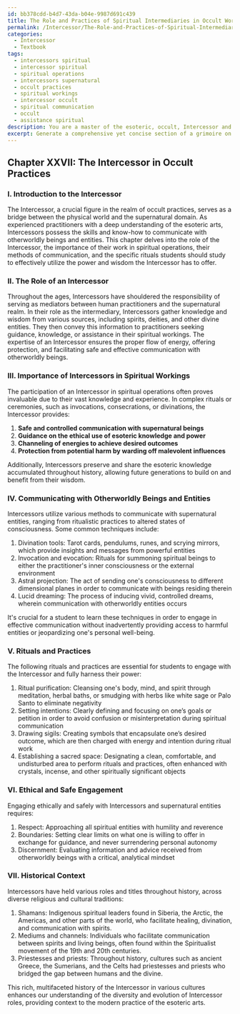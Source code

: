```yaml
---
id: bb378cdd-b4d7-43da-b04e-9987d691c439
title: The Role and Practices of Spiritual Intermediaries in Occult Workings
permalink: /Intercessor/The-Role-and-Practices-of-Spiritual-Intermediaries-in-Occult-Workings/
categories:
  - Intercessor
  - Textbook
tags:
  - intercessors spiritual
  - intercessor spiritual
  - spiritual operations
  - intercessors supernatural
  - occult practices
  - spiritual workings
  - intercessor occult
  - spiritual communication
  - occult
  - assistance spiritual
description: You are a master of the esoteric, occult, Intercessor and education, you have written many textbooks on the subject in ways that provide students with rich and deep understanding of the subject. You are being asked to write textbook-like sections on a topic and you do it with full context, explainability, and reliability in accuracy to the true facts of the topic at hand, in a textbook style that a student would easily be able to learn from, in a rich, engaging, and contextual way. Always include relevant context (such as formulas and history), related concepts, and in a way that someone can gain deep insights from.
excerpt: Generate a comprehensive yet concise section of a grimoire on the topic of the Intercessor in occult practices. Discuss the role of an Intercessor, their importance in spiritual workings, how they communicate with otherworldly beings and entities, and any specific rituals or practices a student should learn to effectively harness the power and wisdom of an Intercessor. Provide guidelines for ethical and safe engagement with this practice and include some historical background to enrich understanding.
---
```

## Chapter XXVII: The Intercessor in Occult Practices

### I. Introduction to the Intercessor

The Intercessor, a crucial figure in the realm of occult practices, serves as a bridge between the physical world and the supernatural domain. As experienced practitioners with a deep understanding of the esoteric arts, Intercessors possess the skills and know-how to communicate with otherworldly beings and entities. This chapter delves into the role of the Intercessor, the importance of their work in spiritual operations, their methods of communication, and the specific rituals students should study to effectively utilize the power and wisdom the Intercessor has to offer.

### II. The Role of an Intercessor

Throughout the ages, Intercessors have shouldered the responsibility of serving as mediators between human practitioners and the supernatural realm. In their role as the intermediary, Intercessors gather knowledge and wisdom from various sources, including spirits, deities, and other divine entities. They then convey this information to practitioners seeking guidance, knowledge, or assistance in their spiritual workings. The expertise of an Intercessor ensures the proper flow of energy, offering protection, and facilitating safe and effective communication with otherworldly beings.

### III. Importance of Intercessors in Spiritual Workings

The participation of an Intercessor in spiritual operations often proves invaluable due to their vast knowledge and experience. In complex rituals or ceremonies, such as invocations, consecrations, or divinations, the Intercessor provides:

1. **Safe and controlled communication with supernatural beings**
2. **Guidance on the ethical use of esoteric knowledge and power**
3. **Channeling of energies to achieve desired outcomes**
4. **Protection from potential harm by warding off malevolent influences**

Additionally, Intercessors preserve and share the esoteric knowledge accumulated throughout history, allowing future generations to build on and benefit from their wisdom.

### IV. Communicating with Otherworldly Beings and Entities

Intercessors utilize various methods to communicate with supernatural entities, ranging from ritualistic practices to altered states of consciousness. Some common techniques include:

1. Divination tools: Tarot cards, pendulums, runes, and scrying mirrors, which provide insights and messages from powerful entities
2. Invocation and evocation: Rituals for summoning spiritual beings to either the practitioner's inner consciousness or the external environment 
3. Astral projection: The act of sending one's consciousness to different dimensional planes in order to communicate with beings residing therein
4. Lucid dreaming: The process of inducing vivid, controlled dreams, wherein communication with otherworldly entities occurs

It's crucial for a student to learn these techniques in order to engage in effective communication without inadvertently providing access to harmful entities or jeopardizing one's personal well-being.

### V. Rituals and Practices

The following rituals and practices are essential for students to engage with the Intercessor and fully harness their power:

1. Ritual purification: Cleansing one's body, mind, and spirit through meditation, herbal baths, or smudging with herbs like white sage or Palo Santo to eliminate negativity
2. Setting intentions: Clearly defining and focusing on one’s goals or petition in order to avoid confusion or misinterpretation during spiritual communication
3. Drawing sigils: Creating symbols that encapsulate one’s desired outcome, which are then charged with energy and intention during ritual work
4. Establishing a sacred space: Designating a clean, comfortable, and undisturbed area to perform rituals and practices, often enhanced with crystals, incense, and other spiritually significant objects

### VI. Ethical and Safe Engagement

Engaging ethically and safely with Intercessors and supernatural entities requires:

1. Respect: Approaching all spiritual entities with humility and reverence
2. Boundaries: Setting clear limits on what one is willing to offer in exchange for guidance, and never surrendering personal autonomy
3. Discernment: Evaluating information and advice received from otherworldly beings with a critical, analytical mindset

### VII. Historical Context

Intercessors have held various roles and titles throughout history, across diverse religious and cultural traditions:

1. Shamans: Indigenous spiritual leaders found in Siberia, the Arctic, the Americas, and other parts of the world, who facilitate healing, divination, and communication with spirits.
2. Mediums and channels: Individuals who facilitate communication between spirits and living beings, often found within the Spiritualist movement of the 19th and 20th centuries.
3. Priestesses and priests: Throughout history, cultures such as ancient Greece, the Sumerians, and the Celts had priestesses and priests who bridged the gap between humans and the divine.

This rich, multifaceted history of the Intercessor in various cultures enhances our understanding of the diversity and evolution of Intercessor roles, providing context to the modern practice of the esoteric arts.

